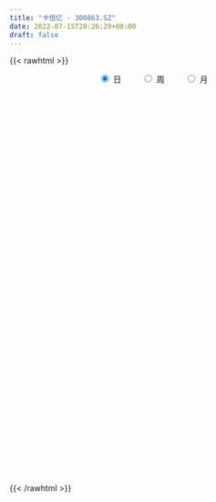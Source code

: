 ```yaml
---
title: "卡倍亿 - 300863.SZ"
date: 2022-07-15T20:26:29+08:00
draft: false
---
```

{{< rawhtml >}}
    <div style="text-align: center">
        <label style="padding: 1rem;"><input style="margin-right: .5rem" type="radio" name="period" value="D" checked onclick="period_change(this)">日</label>
        <label style="padding: 1rem;"><input style="margin-right: .5rem" type="radio" name="period" value="W" onclick="period_change(this)">周</label>
        <label style="padding: 1rem;"><input style="margin-right: .5rem" type="radio" name="period" value="M" onclick="period_change(this)">月</label>
    </div>
    <div id="chart" style="height: 700px;"></div> 
    <script type="text/javascript">
        const D_v = [101778.73,109438.07,69167.83,68357.36,63591.83,43270.62,42463.0,46045.58,45686.91,32364.09,30481.62,24825.67,30427.49,28360.6,38336.94,71417.33,88001.9,84897.68,99010.86,77544.4,91789.52,76906.75,60133.83,60596.16,45341.84,49498.45,44699.15,42766.28,60034.73,61262.8,76742.57,77886.88,71961.01,45978.32,38575.65,68605.45,74339.07,70486.79,55077.91,39503.21,41950.79,44294.73,36028.82,35200.41,54885.48,39533.45,43255.19,40415.69,39625.27,36173.58,23308.97,22719.07,27497.28,21650.72,21916.07,48955.58,28921.95,30529.77,26260.5,27238.93,49284.24,37594.83,29503.03,18331.61,18158.51,17305.67,19056.48,19789.42,17450.17,14154.18,14385.45,16938.87,17629.4,25881.17,17213.01,13416.78,16876.09,11641.77,23995.31,22083.13,18344.39,13007.52,20822.65,10718.23,13021.0,15005.93,16929.57,14459.1,47466.81,68128.47,39549.39,32438.72,25319.2,25623.21,15748.36,21621.37,19713.08,39145.32,26374.41,22894.55,29921.77,24884.53,17358.58,14374.56,13311.82,15453.05,10292.75,11772.05,12473.32,12649.48,15370.02,17944.87,19830.79,13723.0,10636.0,25698.63,19084.98,14522.8,13077.28,12689.34,13378.11,16965.55,12593.13,11358.65,16108.23,11154.16,12452.55,10040.69,14863.09,14122.72,25348.49,45801.56,25705.39,19587.62,14942.36,18174.88,16083.11,16381.35,24754.8,16807.46,12521.97,13305.19,13006.17,9141.99,15464.32,13799.11,22081.51,18943.03,14810.94,18156.2,25496.37,15557.87,11725.88,6801.57,27267.43,16172.7,10963.8,25578.18,17807.65,11868.2,9537.84,9372.23,9652.54,12060.98,7118.77,7471.71,6862.69,6231.21,8025.83,6503.32,8260.68,14825.33,10784.52,6560.0,11854.22,7277.0,10245.94,7678.0,4388.21,4621.0,14561.32,11023.94,7916.31,17731.33,12044.12,9330.02,9157.67,7608.63,7487.21,7299.94,6816.62,5336.41,7532.41,16898.01,23385.83,18480.82,8219.41,8622.95,6856.16,9593.88,8464.0,7844.26,12169.65,11331.61,7698.64,5388.57,5929.73,6354.86,4014.2,26307.98,14081.44,10973.52,8201.43,8719.12,7511.61,6567.0,7219.8,5677.05,4989.24,7212.36,5423.24,4781.21,6851.82,7308.21,6575.66,10797.0,7980.24,8837.69,12636.18,12960.69,27051.06,18377.42,11149.47,11090.05,8829.4,9943.65,9308.21,7748.0,7516.0,8758.31,7869.07,4940.74,5896.83,6013.0,13359.81,10086.75,22434.42,10976.31,8246.26,10239.48,10133.27,8166.75,10656.79,8438.36,22295.63,11346.51,9640.06,8083.17,6353.27,7118.98,4450.04,9803.15,8893.19,5366.52,6239.04,17064.97,10574.23,6811.73,12965.0,7092.0,14953.8,6644.08,13688.18,40088.39,23732.06,14882.21,13612.61,19037.76,15001.75,10446.92,12848.21,8957.75,23632.75,14574.23,31916.01,23800.73,30850.75,28054.01,15612.85,17634.02,23805.17,24873.88,22361.04,63621.49,94055.77,77159.17,63941.44,47521.9,35147.06,53366.17,32149.89,36986.12,34231.67,30165.91,27763.75,25521.72,28575.67,25907.91,18274.98,24630.83,30654.72,18160.96,21781.3,11688.45,13743.26,21864.27,17422.89,11836.36,13507.23,11676.0,10170.0,10800.44,9838.2,10817.13,66366.17,70260.25,37251.92,30200.87,22950.89,22840.5,17761.78,17697.88,17727.84,17105.56,27349.23,20708.23,14774.89,10438.39,8623.44,11165.44,13110.45,15462.3,8062.34,14072.62,6704.83,6339.09,7407.72,6126.14,9376.02,7950.24,4872.02,4714.68,4030.0,6592.0,7787.03,4653.0,5509.76,13825.69,10501.09,7984.02,6343.57,16190.02,12991.59,13309.62,27433.02,18086.44,28463.78,21325.9,14668.0,21238.84,16436.63,13017.78,10966.0,9477.2,11689.18,11030.53,11745.78,11728.9,11815.18,7697.12,8801.58,7854.68,6799.0,7085.78,6261.93,5563.01,7887.47,6958.69,18599.01,11561.08,8470.59,14785.49,12366.22,10775.19,5297.51,5264.0,9606.26,15071.21,36217.33,27814.98,17634.14,13370.39,15824.66,12596.59,12984.03,17270.19,11201.37,19005.64,14519.12,11442.7,8074.32,10669.13,29035.61,19784.86,28991.58,19679.15,22654.57,15551.2,15290.39,11108.21,16163.39,22373.41,13077.79,10416.37,13520.01,9430.2,9830.41,16053.31,23407.46,18462.91,15712.21,12085.1,10628.05,20116.67,16886.26,23614.0,32499.23,17360.96,11656.0,11327.88,12544.0,13695.0,31840.03,26594.47,21558.64,18602.96,17489.28,13160.0,8393.85,9463.42,10030.61,10411.58,13764.48,11355.01,12038.59,11066.73,5625.31,7121.5,19579.76]
const D_histogram = [0.0,-0.1818803419,-2.318522999,-3.9548769554,-6.1745917993,-7.4629247876,-7.9419025762,-8.1320346176,-8.228770301,-7.7530212221,-7.1299351585,-6.2024465275,-5.6081296022,-5.0687035687,-3.506355804,-1.2197782199,1.5919086386,4.8076167942,7.1340188581,8.1062090895,9.6905136495,8.8085433874,7.9423707243,6.2346343923,4.3625522878,3.2019009494,2.1124895894,1.1385311429,1.8004292532,3.7079489414,4.6667849424,5.7250670356,5.5958895738,4.7470854782,3.7215020878,4.6074688052,4.804960483,4.6957674771,4.5010528385,3.8385067124,2.342015048,1.5165712931,0.3512684159,-0.7268106683,-0.5771537464,-0.9140553517,-0.9930898405,-0.8141087395,-1.3718300187,-1.682471492,-2.3459011772,-2.645962143,-3.5229490069,-3.7962229935,-3.9961464025,-3.2019597405,-2.9588022841,-2.6624182767,-2.3868140126,-1.9124325713,-1.1616627922,-0.6170679402,-0.7049214497,-0.821123101,-0.899904759,-0.8577921012,-1.0024483601,-0.9256388863,-0.8995596745,-0.9148048714,-0.7501270324,-0.9110073207,-1.2647929789,-1.1794381554,-1.1652402328,-1.2077704237,-1.4665838427,-1.4904994732,-1.2348995462,-0.7936292386,-0.7806124538,-0.6845608938,-1.1047259989,-1.3427168806,-1.3361164948,-1.6093864084,-1.5735731035,-1.3384942665,0.3172790486,1.9629575859,2.4994175982,2.4236084543,2.1679838891,1.4098912676,0.9943343122,0.3062777188,-0.0162367128,0.4440138999,0.5567103454,0.5158657662,0.6056645552,0.4783371665,0.1681732967,-0.1041431351,-0.2999342872,-0.2613149943,-0.5105226105,-0.8442204883,-0.7806888508,-0.9132652981,-1.2848097218,-1.2597863099,-1.7447106981,-2.1746098406,-2.2164195638,-1.4276363902,-0.9381155071,-0.3999518769,-0.0902578904,0.0972210402,0.0697748953,0.1482138575,-0.0005241731,0.1654222998,0.3357358319,0.5016459321,0.431593589,0.4964926723,0.5450782986,0.1176097975,0.9506296853,1.350428422,1.3002177775,0.8463650754,0.6674540969,0.6272473291,0.6133907977,0.5585807038,0.8632459872,0.7658262135,0.6220507428,0.4157726359,0.4175866062,0.3388216895,0.3667088012,0.3966043355,0.5739827521,0.7017295022,0.7939010658,0.9554127472,0.978709844,0.7306826015,0.3788143349,0.2053571776,0.4491016441,0.3221457623,0.289127758,0.5260201871,0.5476894211,0.4320766938,0.3286679021,0.2146057008,0.1874247242,-0.0593572222,-0.1594837263,-0.3586355524,-0.5205288852,-0.5453734174,-0.6751405301,-0.6798111767,-0.5353564349,-0.3018706293,-0.3202475254,-0.2637738843,-0.1008414903,-0.0281893163,0.1149588778,0.1037117173,0.1115557261,0.0949623641,0.2455858864,0.3451432351,0.4149839797,0.5062642976,0.5814310453,0.5780530681,0.4936718795,0.4084045653,0.3318644513,0.1938509202,0.0974904275,0.0614225534,0.0731919641,0.2507308675,0.3053124713,-0.0028043789,-0.1634399367,-0.2872996239,-0.3350124467,-0.2711063631,-0.291219731,-0.3527040892,-0.5299039528,-0.4334542737,-0.468221151,-0.5083138258,-0.4891339058,-0.4818332807,-0.4557358173,-0.0518728275,0.1018443931,0.0764449711,0.1250071787,0.2311363611,0.2262200974,0.2688693182,0.1514973578,0.0857772105,-0.0489798947,-0.2166413192,-0.2367376924,-0.2195478128,-0.3325507535,-0.3322121721,-0.4381451729,-0.3316339135,-0.2403840866,-0.1310265809,0.1195398494,0.3028923459,0.7426919498,0.9917334266,0.9552861915,0.9508699637,0.8414263404,0.7363433856,0.6391003132,0.4234149797,0.3033780245,0.0261690486,-0.2099975758,-0.3437631139,-0.5433960726,-0.5345699693,-0.3439140958,-0.3816296964,-0.6776998652,-0.9316508147,-1.0339999227,-1.1159307154,-1.0257011078,-0.9129198644,-0.7075103563,-0.5157399036,-0.1722787859,0.018903371,0.1460563377,0.1858734597,0.1875845428,0.1770196141,0.1397653875,0.1671892803,0.1554759514,0.0894975392,0.1050806267,0.3104891747,0.3955720609,0.3386104218,0.360120037,0.4097202591,0.5646524276,0.6185662325,0.7395828666,1.1492611816,1.1771505505,1.1485827884,1.1983803019,1.0743355994,0.8153896618,0.5282785443,0.4549790567,0.3423612954,0.4048667751,0.4153070659,0.6181727456,0.7126233793,0.9948366895,0.8869166511,0.6485090306,0.5754593158,0.5875107023,0.6260421122,0.6253934468,1.552870149,2.4381124168,3.1881224245,3.1794606964,2.8550497527,2.4951182796,2.103130191,1.7553062657,1.6395730273,1.1470585476,0.5570989012,0.0129388038,-0.6105885427,-0.8483706494,-1.152255776,-1.2850109122,-1.28019539,-1.6983055215,-1.9938622997,-2.2570228605,-2.3099072378,-2.1916868893,-1.6936456442,-1.2618620774,-1.0547395284,-1.0230491365,-0.9315289398,-0.9966360689,-1.1708222057,-1.1775772854,-1.1586765594,0.0183764321,0.5028283473,0.5591765168,0.2957441406,-0.1320106279,-0.4071005247,-0.6190177539,-0.8254065557,-0.8171568011,-0.7629286638,-1.2744903003,-1.3189790703,-1.2702319223,-1.10909976,-1.0142720104,-0.8085849554,-0.503424187,-0.5751523129,-0.5946856734,-0.8733244164,-1.0520702014,-0.9968928258,-0.9954666016,-0.8430179344,-1.0072236937,-0.8969588231,-0.6388186476,-0.4672715126,-0.2838985058,-0.2718339113,-0.4245908898,-0.4872462869,-0.4009643501,-0.2472767228,-0.0301155317,0.1108533818,0.2710906378,0.468848684,0.6710305102,0.5792301758,0.9014402878,0.8917543312,1.148597386,1.2979521001,1.1636546109,1.1488803849,0.9065957867,0.3881188183,-0.0199901736,-0.1804918937,-0.17122944,-0.2834864377,-0.5330253765,-0.5862796722,-0.4377119616,-0.381311302,-0.2596840734,-0.1386960146,-0.122414055,-0.210624969,-0.2405249183,-0.3083422716,-0.3395081027,-0.2170203936,0.0641329034,0.2517987426,0.4247018151,0.5534311364,0.4026801451,0.0020545253,-0.1640484464,-0.3699961017,-0.3123095595,-0.0808454142,0.7874871323,1.0357391649,1.1097058934,0.9225229939,0.537246729,-0.0770245627,-0.4348590868,-0.5605222962,-0.8461447361,-0.5712049596,-0.244567862,-0.1605548603,-0.0616207658,0.0920356924,0.5212534401,0.7344622831,1.1012877311,1.0710449019,1.1554704806,1.0558198276,1.0331496452,0.9650273693,0.9789163966,0.7247136731,0.5234721291,0.2882007452,0.1626155951,0.113268752,0.003630725,0.047651885,0.2104562652,0.3838143287,0.3081267242,0.2423425486,-0.0300418859,0.0725476118,0.1519022953,0.3608828844,0.3502388298,0.2336068491,0.1684443819,0.1175141849,0.0160033718,-0.0812930233,0.1714004962,0.3898692295,0.5209386095,0.5138647268,0.2126357155,-0.0815209968,-0.3498953556,-0.5700129559,-0.7240716926,-0.7587147938,-0.6556147476,-0.6704778257,-0.5904065006,-0.8002138605,-0.8119376997,-0.7002323554,-0.435651718]
const D_fast = [0.0,-0.2273504274,-2.9436238342,-5.5686970295,-9.3320598232,-12.4861240084,-14.950577441,-17.1737181368,-19.3276463955,-20.7901526222,-21.9495503482,-22.572673349,-23.3803888242,-24.1081386829,-23.4223798693,-21.4407468401,-18.231082822,-13.8134704679,-9.7035636894,-6.7048211856,-2.6978882132,-1.3777226285,-0.2583026105,-0.4073803444,-1.188824377,-1.5490004781,-2.1102894407,-2.7996151015,-1.6876096779,1.1468972457,3.2724294822,5.7619783344,7.0317732661,7.36974054,7.2745326715,9.3123665902,10.7110983888,11.7758472522,12.7063958232,13.0034763751,12.0924884728,11.6461875411,10.5687017679,9.3089200167,9.314288502,8.7488730588,8.4215661098,8.3970200259,7.496341242,6.7650818957,5.5151769162,4.5536254147,2.7959012991,1.5735715641,0.3746115545,0.3683082813,-0.1282348333,-0.4974553951,-0.8185546342,-0.8222813356,-0.3619272546,0.0284006124,-0.2356832595,-0.5571656861,-0.8609235339,-1.0332589014,-1.4285272503,-1.583127498,-1.7819382049,-2.0258846197,-2.0487385387,-2.4373706572,-3.1073545602,-3.3168592755,-3.5939714112,-3.9384442079,-4.5639035876,-4.9604440864,-5.013569046,-4.770706048,-4.9528423766,-5.0279310401,-5.7242776449,-6.2979477467,-6.6253764847,-7.3009930003,-7.6585729713,-7.758117701,-6.0230246237,-3.8866066899,-2.7252922781,-2.1951993084,-1.9088279013,-2.314447706,-2.4814210833,-3.092908247,-3.4194818567,-2.8482277691,-2.5963537373,-2.5082318749,-2.2670169471,-2.2747600442,-2.5428805898,-2.8412328054,-3.1120075293,-3.138716985,-3.5155552539,-4.0603082537,-4.1919488289,-4.5528416007,-5.2455884549,-5.5355116204,-6.4566136832,-7.4301652858,-8.0260799,-7.594205824,-7.3392138177,-6.9010381567,-6.6139086428,-6.4021244521,-6.4121268731,-6.2966344466,-6.4455035204,-6.2382014726,-5.9839539825,-5.6926323993,-5.6547863452,-5.4657640937,-5.2809088928,-5.6789749446,-4.6082976354,-3.8708917933,-3.5960479934,-3.8383094266,-3.8503568809,-3.7337518164,-3.5942606484,-3.5094255663,-2.9889487862,-2.8949120065,-2.8831747915,-2.9855097394,-2.8792991175,-2.8733586119,-2.7537942999,-2.6247476817,-2.303873577,-2.0006944514,-1.7100476213,-1.3096827531,-1.0417081953,-1.1070647875,-1.3642294703,-1.4863473333,-1.1303274557,-1.1767468969,-1.1374829617,-0.7690854858,-0.6104938966,-0.6180874504,-0.6393292666,-0.6997400427,-0.6800648383,-0.9416860902,-1.0816835259,-1.3704942401,-1.6625197941,-1.8237076807,-2.1222599259,-2.2968833668,-2.2862677336,-2.1282495853,-2.2266883628,-2.2361581928,-2.0984361714,-2.0328313265,-1.8609434129,-1.846262644,-1.8105297038,-1.8033824748,-1.5913624808,-1.4055193234,-1.2319325838,-1.0140861915,-0.7935616825,-0.6524263927,-0.6133896114,-0.5965557842,-0.5901297854,-0.6796805865,-0.7516684724,-0.7723807081,-0.7423133063,-0.5020916861,-0.3711819644,-0.6799999093,-0.8814954513,-1.0771800445,-1.2086459789,-1.2125164861,-1.3054347868,-1.4550951673,-1.764771019,-1.7766849084,-1.9285070734,-2.0956782047,-2.1987817611,-2.3119394562,-2.3997759471,-2.0088811642,-1.8297028453,-1.8359910245,-1.7561770222,-1.5922637495,-1.5406249889,-1.4307584386,-1.5102560595,-1.5545319042,-1.7015339831,-1.9233557374,-2.0026365336,-2.0403336072,-2.2364742363,-2.319188698,-2.534657992,-2.511055211,-2.4799014058,-2.4033005452,-2.1228491526,-1.8637735697,-1.2383009783,-0.7413261448,-0.5389518321,-0.305650569,-0.2047376071,-0.1257347155,-0.0632027097,-0.1730342982,-0.2172267473,-0.487893461,-0.7765594793,-0.9962657959,-1.3317477728,-1.4565641618,-1.3518868123,-1.4850098369,-1.950504972,-2.4373686252,-2.7982177139,-3.1591311855,-3.3253268549,-3.4407755775,-3.4122436585,-3.3494081817,-3.0490167604,-2.8531087608,-2.6894417096,-2.6031562227,-2.554549004,-2.5208590291,-2.5231719089,-2.453950696,-2.426795037,-2.4703990645,-2.4285458202,-2.1455149785,-1.9615390772,-1.9338481108,-1.8223084864,-1.6702781995,-1.3741829241,-1.165627561,-0.8597152104,-0.1627215999,0.1594554066,0.4180333415,0.7674259306,0.9119651279,0.8568666058,0.7018251243,0.7422704009,0.7152429635,0.8789651369,0.9932321943,1.3506410604,1.6232475388,2.1541700215,2.2679791458,2.1916987829,2.262513897,2.4214429591,2.6164848972,2.7721845934,4.0878788329,5.5826492048,7.1296898187,7.9158932646,8.3052447592,8.5690928559,8.7028873151,8.7938899562,9.0880499747,8.8823001319,8.4316152108,7.8906898144,7.1145153321,6.664640563,6.0726914925,5.6186836282,5.3034503029,4.460763791,3.6667414379,2.839325162,2.2089639753,1.7792626014,1.8538924355,1.9702104829,1.9136481498,1.6895762576,1.5482142194,1.233948073,0.7670563848,0.4659069837,0.19513857,1.3767856695,1.9869446714,2.1830869702,1.9935906291,1.5328332036,1.1559681757,0.789296508,0.3765560673,0.1805166216,0.0440125929,-0.7861716186,-1.1604051562,-1.4292159887,-1.5453587665,-1.7040990195,-1.7005582033,-1.5212534817,-1.7367696858,-1.9049744647,-2.4019443118,-2.8437076471,-3.037753478,-3.2851939041,-3.3434997206,-3.7595114033,-3.8734862385,-3.7750507248,-3.720321468,-3.6079230876,-3.663816971,-3.9227216719,-4.1071886408,-4.1211477915,-4.0292793449,-3.8196470367,-3.6509647777,-3.4229548622,-3.1079846451,-2.7380451913,-2.6850379818,-2.1374677978,-1.9242151717,-1.3802227703,-0.9063800312,-0.7497638676,-0.4773179974,-0.492953649,-0.9144009128,-1.3275074481,-1.5331321416,-1.566677048,-1.749805655,-2.1326009379,-2.3324251518,-2.2932854315,-2.3322125974,-2.2755063872,-2.189192332,-2.2035138862,-2.3443810424,-2.4344122213,-2.5793151425,-2.6953579993,-2.6271253885,-2.3299388657,-2.0793233408,-1.8002448146,-1.5331577092,-1.5832386642,-1.9833506527,-2.190465736,-2.4889124167,-2.5093032645,-2.2980504726,-1.2328461431,-0.7256593193,-0.3742661174,-0.3308182685,-0.581782851,-1.2153102835,-1.6818595792,-1.9476533627,-2.4448119866,-2.31267345,-2.0471783179,-2.0033040313,-1.9197751283,-1.743109747,-1.1835786392,-0.7867542255,-0.1446068447,0.0929115516,0.4662047504,0.6305090543,0.8661262833,1.0392608497,1.2978789761,1.2248546709,1.1544811591,0.9912599615,0.9063287103,0.8852990552,0.7765687094,0.8325028406,1.0479212872,1.3172329329,1.3185770093,1.3133784709,1.033483565,1.1542099656,1.2715402229,1.5707415331,1.6476571859,1.5894269176,1.5663755458,1.5448238951,1.4473139249,1.3296942739,1.6252379175,1.9411739582,2.2024779906,2.3238702896,2.0758002072,1.7612632456,1.4054150479,1.0427942087,0.7077175488,0.4833957492,0.4225921085,0.2401095739,0.1725792739,-0.2372815512,-0.4519898152,-0.5153425598,-0.3596748519]
const D_slow = [0.0,-0.0454700855,-0.6251008352,-1.6138200741,-3.1574680239,-5.0231992208,-7.0086748649,-9.0416835192,-11.0988760945,-13.0371314,-14.8196151897,-16.3702268215,-17.7722592221,-19.0394351143,-19.9160240653,-20.2209686202,-19.8229914606,-18.621087262,-16.8375825475,-14.8110302751,-12.3884018627,-10.1862660159,-8.2006733348,-6.6420147367,-5.5513766648,-4.7509014274,-4.2227790301,-3.9381462444,-3.4880389311,-2.5610516957,-1.3943554601,0.0369112988,1.4358836922,2.6226550618,3.5530305837,4.704897785,5.9061379058,7.0800797751,8.2053429847,9.1649696628,9.7504734248,10.1296162481,10.217433352,10.035730685,9.8914422484,9.6629284104,9.4146559503,9.2111287654,8.8681712608,8.4475533878,7.8610780934,7.1995875577,6.318850306,5.3697945576,4.370757957,3.5702680218,2.8305674508,2.1649628816,1.5682593785,1.0901512357,0.7997355376,0.6454685526,0.4692381902,0.2639574149,0.0389812252,-0.1754668002,-0.4260788902,-0.6574886117,-0.8823785304,-1.1110797482,-1.2986115063,-1.5263633365,-1.8425615812,-2.1374211201,-2.4287311783,-2.7306737842,-3.0973197449,-3.4699446132,-3.7786694997,-3.9770768094,-4.1722299228,-4.3433701463,-4.619551646,-4.9552308662,-5.2892599899,-5.691606592,-6.0849998678,-6.4196234345,-6.3403036723,-5.8495642758,-5.2247098763,-4.6188077627,-4.0768117904,-3.7243389735,-3.4757553955,-3.3991859658,-3.403245144,-3.292241669,-3.1530640827,-3.0240976411,-2.8726815023,-2.7530972107,-2.7110538865,-2.7370896703,-2.8120732421,-2.8774019907,-3.0050326433,-3.2160877654,-3.4112599781,-3.6395763026,-3.9607787331,-4.2757253106,-4.7119029851,-5.2555554452,-5.8096603362,-6.1665694338,-6.4010983105,-6.5010862798,-6.5236507524,-6.4993454923,-6.4819017685,-6.4448483041,-6.4449793474,-6.4036237724,-6.3196898144,-6.1942783314,-6.0863799342,-5.9622567661,-5.8259871914,-5.7965847421,-5.5589273207,-5.2213202152,-4.8962657709,-4.684674502,-4.5178109778,-4.3609991455,-4.2076514461,-4.0680062701,-3.8521947733,-3.66073822,-3.5052255343,-3.4012823753,-3.2968857237,-3.2121803014,-3.1205031011,-3.0213520172,-2.8778563292,-2.7024239536,-2.5039486871,-2.2650955003,-2.0204180393,-1.837747389,-1.7430438052,-1.6917045108,-1.5794290998,-1.4988926592,-1.4266107197,-1.295105673,-1.1581833177,-1.0501641442,-0.9679971687,-0.9143457435,-0.8674895625,-0.882328868,-0.9221997996,-1.0118586877,-1.141990909,-1.2783342633,-1.4471193958,-1.61707219,-1.7509112987,-1.8263789561,-1.9064408374,-1.9723843085,-1.9975946811,-2.0046420101,-1.9759022907,-1.9499743614,-1.9220854298,-1.8983448388,-1.8369483672,-1.7506625585,-1.6469165635,-1.5203504891,-1.3749927278,-1.2304794608,-1.1070614909,-1.0049603496,-0.9219942367,-0.8735315067,-0.8491588998,-0.8338032615,-0.8155052704,-0.7528225536,-0.6764944357,-0.6771955304,-0.7180555146,-0.7898804206,-0.8736335323,-0.941410123,-1.0142150558,-1.1023910781,-1.2348670663,-1.3432306347,-1.4602859224,-1.5873643789,-1.7096478553,-1.8301061755,-1.9440401298,-1.9570083367,-1.9315472384,-1.9124359956,-1.881184201,-1.8234001107,-1.7668450863,-1.6996277568,-1.6617534173,-1.6403091147,-1.6525540884,-1.7067144182,-1.7658988413,-1.8207857945,-1.9039234828,-1.9869765259,-2.0965128191,-2.1794212975,-2.2395173191,-2.2722739643,-2.242389002,-2.1666659155,-1.9809929281,-1.7330595714,-1.4942380235,-1.2565205326,-1.0461639475,-0.8620781011,-0.7023030228,-0.5964492779,-0.5206047718,-0.5140625096,-0.5665619036,-0.652502682,-0.7883517002,-0.9219941925,-1.0079727165,-1.1033801406,-1.2728051069,-1.5057178105,-1.7642177912,-2.0432004701,-2.299625747,-2.5278557131,-2.7047333022,-2.8336682781,-2.8767379746,-2.8720121318,-2.8354980474,-2.7890296824,-2.7421335468,-2.6978786432,-2.6629372964,-2.6211399763,-2.5822709884,-2.5598966036,-2.533626447,-2.4560041533,-2.3571111381,-2.2724585326,-2.1824285234,-2.0799984586,-1.9388353517,-1.7841937936,-1.5992980769,-1.3119827815,-1.0176951439,-0.7305494468,-0.4309543713,-0.1623704715,0.041476944,0.17354658,0.2872913442,0.3728816681,0.4740983618,0.5779251283,0.7324683147,0.9106241595,1.1593333319,1.3810624947,1.5431897523,1.6870545813,1.8339322569,1.9904427849,2.1467911466,2.5350086839,3.1445367881,3.9415673942,4.7364325683,5.4501950065,6.0739745763,6.5997571241,7.0385836905,7.4484769474,7.7352415843,7.8745163096,7.8777510105,7.7251038748,7.5130112125,7.2249472685,6.9036945404,6.5836456929,6.1590693125,5.6606037376,5.0963480225,4.5188712131,3.9709494907,3.5475380797,3.2320725603,2.9683876782,2.7126253941,2.4797431592,2.2305841419,1.9378785905,1.6434842692,1.3538151293,1.3584092373,1.4841163242,1.6239104534,1.6978464885,1.6648438315,1.5630687004,1.4083142619,1.201962623,0.9976734227,0.8069412567,0.4883186817,0.1585739141,-0.1589840665,-0.4362590065,-0.6898270091,-0.8919732479,-1.0178292947,-1.1616173729,-1.3102887913,-1.5286198954,-1.7916374457,-2.0408606522,-2.2897273026,-2.5004817862,-2.7522877096,-2.9765274154,-3.1362320773,-3.2530499554,-3.3240245818,-3.3919830597,-3.4981307821,-3.6199423539,-3.7201834414,-3.7820026221,-3.789531505,-3.7618181595,-3.6940455001,-3.5768333291,-3.4090757015,-3.2642681576,-3.0389080856,-2.8159695028,-2.5288201563,-2.2043321313,-1.9134184786,-1.6261983823,-1.3995494357,-1.3025197311,-1.3075172745,-1.3526402479,-1.3954476079,-1.4663192173,-1.5995755615,-1.7461454795,-1.8555734699,-1.9509012954,-2.0158223138,-2.0504963174,-2.0810998312,-2.1337560734,-2.193887303,-2.2709728709,-2.3558498966,-2.410104995,-2.3940717691,-2.3311220835,-2.2249466297,-2.0865888456,-1.9859188093,-1.985405178,-2.0264172896,-2.118916315,-2.1969937049,-2.2172050584,-2.0203332754,-1.7613984842,-1.4839720108,-1.2533412624,-1.1190295801,-1.1382857208,-1.2470004925,-1.3871310665,-1.5986672505,-1.7414684904,-1.8026104559,-1.842749171,-1.8581543624,-1.8351454394,-1.7048320793,-1.5212165085,-1.2458945758,-0.9781333503,-0.6892657301,-0.4253107732,-0.1670233619,0.0742334804,0.3189625795,0.5001409978,0.6310090301,0.7030592164,0.7437131151,0.7720303031,0.7729379844,0.7848509556,0.8374650219,0.9334186041,1.0104502852,1.0710359223,1.0635254508,1.0816623538,1.1196379276,1.2098586487,1.2974183561,1.3558200684,1.3979311639,1.4273097101,1.4313105531,1.4109872973,1.4538374213,1.5513047287,1.6815393811,1.8100055628,1.8631644917,1.8427842425,1.7553104035,1.6128071646,1.4317892414,1.242110543,1.0782068561,0.9105873996,0.7629857745,0.5629323094,0.3599478844,0.1848897956,0.0759768661]
const D_data = [['2020-08-24', 99.0, 158.45, 95.06, 159.18],['2020-08-25', 118.0, 155.6, 116.0, 179.5],['2020-08-26', 142.0, 123.75, 123.0, 149.6],['2020-08-27', 135.0, 117.1, 112.21, 141.5],['2020-08-28', 107.08, 94.91, 94.89, 112.23],['2020-08-31', 91.6, 91.0, 88.2, 94.57],['2020-09-01', 91.0, 89.3, 88.3, 94.95],['2020-09-02', 86.15, 83.5, 81.66, 87.85],['2020-09-03', 83.0, 75.88, 75.73, 83.0],['2020-09-04', 73.0, 75.94, 72.1, 78.49],['2020-09-07', 74.33, 72.8, 72.4, 76.99],['2020-09-08', 73.72, 73.24, 72.74, 75.55],['2020-09-09', 70.35, 66.01, 66.0, 71.99],['2020-09-10', 67.67, 61.48, 60.0, 68.3],['2020-09-11', 60.0, 73.78, 60.0, 73.78],['2020-09-14', 79.0, 88.54, 78.0, 88.54],['2020-09-15', 94.0, 106.25, 89.6, 106.25],['2020-09-16', 106.25, 127.5, 100.01, 127.5],['2020-09-17', 132.0, 133.66, 123.5, 149.99],['2020-09-18', 136.3, 129.5, 123.77, 139.84],['2020-09-21', 121.96, 149.32, 121.0, 155.4],['2020-09-22', 130.0, 126.13, 123.78, 148.88],['2020-09-23', 123.13, 127.0, 123.13, 136.0],['2020-09-24', 119.15, 114.1, 110.0, 128.0],['2020-09-25', 112.1, 105.71, 105.03, 116.6],['2020-09-28', 106.01, 108.7, 102.51, 115.0],['2020-09-29', 109.56, 104.98, 104.01, 115.15],['2020-09-30', 102.22, 101.55, 98.76, 104.39],['2020-10-09', 103.6, 121.86, 102.0, 121.86],['2020-10-12', 130.0, 146.23, 125.38, 146.23],['2020-10-13', 153.0, 145.2, 140.0, 161.2],['2020-10-14', 142.02, 156.0, 139.2, 166.02],['2020-10-15', 152.0, 148.29, 146.0, 174.78],['2020-10-16', 141.1, 141.06, 139.01, 147.69],['2020-10-19', 140.01, 137.6, 135.6, 146.46],['2020-10-20', 136.11, 165.12, 136.1, 165.12],['2020-10-21', 174.98, 163.97, 153.0, 174.98],['2020-10-22', 158.01, 165.11, 158.01, 180.5],['2020-10-23', 161.61, 168.0, 156.86, 176.09],['2020-10-26', 169.0, 164.4, 157.6, 169.55],['2020-10-27', 160.0, 151.92, 148.6, 162.1],['2020-10-28', 149.08, 157.0, 148.5, 161.17],['2020-10-29', 148.0, 149.54, 146.0, 154.98],['2020-10-30', 151.0, 145.84, 143.0, 154.6],['2020-11-02', 146.28, 159.61, 146.28, 168.1],['2020-11-03', 160.35, 153.8, 150.0, 160.35],['2020-11-04', 154.98, 156.5, 150.15, 164.5],['2020-11-05', 156.51, 160.61, 155.0, 166.48],['2020-11-06', 158.16, 150.76, 150.0, 165.0],['2020-11-09', 150.69, 151.51, 143.0, 152.2],['2020-11-10', 148.08, 143.99, 143.22, 149.86],['2020-11-11', 144.5, 145.0, 143.5, 149.5],['2020-11-12', 143.63, 133.06, 131.0, 146.4],['2020-11-13', 135.5, 135.4, 133.32, 139.65],['2020-11-16', 132.98, 132.6, 127.21, 134.59],['2020-11-17', 132.61, 144.35, 131.08, 152.5],['2020-11-18', 140.38, 138.24, 136.81, 142.88],['2020-11-19', 139.0, 138.47, 136.68, 146.88],['2020-11-20', 137.0, 138.0, 131.12, 142.56],['2020-11-23', 136.5, 140.99, 132.52, 142.0],['2020-11-24', 144.5, 146.68, 144.0, 159.8],['2020-11-25', 140.3, 147.0, 140.18, 153.0],['2020-11-26', 145.0, 139.86, 137.77, 145.0],['2020-11-27', 138.0, 138.39, 136.1, 142.53],['2020-11-30', 139.77, 137.66, 134.64, 140.68],['2020-12-01', 134.9, 138.36, 134.76, 139.11],['2020-12-02', 138.9, 134.95, 133.9, 138.9],['2020-12-03', 135.11, 136.69, 131.53, 136.69],['2020-12-04', 135.15, 135.49, 135.15, 139.56],['2020-12-07', 134.77, 134.13, 131.97, 136.66],['2020-12-08', 135.13, 135.95, 134.11, 137.49],['2020-12-09', 135.0, 131.01, 131.0, 136.7],['2020-12-10', 129.0, 126.08, 123.0, 129.5],['2020-12-11', 126.0, 129.59, 125.5, 135.5],['2020-12-14', 129.61, 127.7, 123.68, 131.98],['2020-12-15', 126.21, 125.59, 124.18, 129.33],['2020-12-16', 125.49, 120.57, 120.0, 125.49],['2020-12-17', 119.43, 121.09, 118.62, 123.68],['2020-12-18', 120.2, 123.61, 120.17, 132.23],['2020-12-21', 121.9, 126.46, 121.0, 129.0],['2020-12-22', 124.18, 121.11, 121.02, 126.6],['2020-12-23', 122.3, 121.25, 120.36, 125.0],['2020-12-24', 121.21, 112.54, 111.8, 121.21],['2020-12-25', 112.56, 111.37, 111.0, 115.0],['2020-12-28', 111.39, 112.0, 107.5, 113.18],['2020-12-29', 111.49, 105.8, 105.5, 113.31],['2020-12-30', 105.8, 106.91, 103.67, 110.99],['2020-12-31', 106.35, 108.08, 106.22, 110.6],['2021-01-04', 111.01, 129.7, 111.0, 129.7],['2021-01-05', 134.24, 138.58, 130.0, 148.93],['2021-01-06', 138.0, 131.6, 129.88, 141.0],['2021-01-07', 131.6, 126.45, 125.6, 136.88],['2021-01-08', 129.0, 124.52, 121.86, 132.45],['2021-01-11', 126.0, 116.35, 114.87, 127.0],['2021-01-12', 116.02, 117.91, 115.51, 119.84],['2021-01-13', 119.0, 111.53, 109.08, 119.95],['2021-01-14', 108.69, 113.0, 106.81, 116.3],['2021-01-15', 113.0, 122.88, 110.01, 128.98],['2021-01-18', 119.04, 120.02, 117.5, 122.5],['2021-01-19', 119.32, 118.28, 116.08, 123.61],['2021-01-20', 117.0, 120.08, 116.0, 128.7],['2021-01-21', 116.8, 117.29, 114.35, 121.5],['2021-01-22', 116.01, 113.68, 112.01, 117.1],['2021-01-25', 113.0, 112.21, 110.64, 115.47],['2021-01-26', 111.5, 111.34, 110.05, 115.0],['2021-01-27', 110.09, 113.22, 107.0, 115.0],['2021-01-28', 112.92, 108.31, 108.01, 113.96],['2021-01-29', 110.0, 104.68, 101.68, 110.4],['2021-02-01', 104.19, 107.8, 102.63, 108.4],['2021-02-02', 107.01, 103.97, 103.71, 108.01],['2021-02-03', 104.0, 98.18, 98.09, 104.5],['2021-02-04', 96.8, 100.6, 96.8, 103.28],['2021-02-05', 98.8, 91.11, 90.0, 100.42],['2021-02-08', 91.0, 87.03, 86.03, 92.0],['2021-02-09', 87.99, 88.06, 86.56, 89.39],['2021-02-10', 88.21, 98.18, 88.21, 103.99],['2021-02-18', 96.43, 96.05, 95.3, 101.24],['2021-02-19', 97.0, 97.99, 94.0, 98.0],['2021-02-22', 96.51, 96.3, 95.61, 99.38],['2021-02-23', 95.0, 95.19, 90.3, 95.6],['2021-02-24', 92.72, 92.07, 90.5, 93.55],['2021-02-25', 91.83, 92.7, 91.83, 97.68],['2021-02-26', 88.16, 88.8, 87.28, 91.0],['2021-03-01', 88.94, 91.94, 88.94, 93.49],['2021-03-02', 94.8, 92.2, 91.5, 96.92],['2021-03-03', 91.12, 92.5, 89.45, 94.0],['2021-03-04', 92.51, 89.3, 87.91, 93.87],['2021-03-05', 86.59, 90.49, 86.59, 91.52],['2021-03-08', 92.58, 90.17, 89.81, 94.04],['2021-03-09', 89.95, 82.61, 80.0, 89.95],['2021-03-10', 89.17, 99.13, 89.17, 99.13],['2021-03-11', 100.0, 97.2, 94.4, 106.66],['2021-03-12', 96.43, 92.85, 92.8, 98.4],['2021-03-15', 90.8, 86.6, 85.62, 90.8],['2021-03-16', 87.58, 88.28, 85.02, 88.7],['2021-03-17', 87.18, 89.31, 85.5, 91.98],['2021-03-18', 90.68, 89.38, 87.28, 90.74],['2021-03-19', 88.0, 88.56, 87.08, 91.91],['2021-03-22', 89.6, 93.75, 88.44, 95.78],['2021-03-23', 93.22, 89.39, 89.1, 94.0],['2021-03-24', 88.68, 88.2, 88.2, 92.0],['2021-03-25', 87.72, 86.39, 85.07, 88.66],['2021-03-26', 86.54, 88.3, 86.18, 89.48],['2021-03-29', 88.99, 86.92, 86.59, 89.0],['2021-03-30', 85.81, 87.95, 84.02, 90.0],['2021-03-31', 87.02, 88.0, 87.02, 91.87],['2021-04-01', 89.49, 90.38, 89.01, 93.98],['2021-04-02', 90.1, 90.7, 87.1, 91.99],['2021-04-06', 91.0, 91.08, 90.0, 93.2],['2021-04-07', 91.11, 93.0, 89.13, 93.0],['2021-04-08', 92.25, 92.24, 92.0, 98.7],['2021-04-09', 90.5, 88.64, 88.31, 92.96],['2021-04-12', 88.0, 85.9, 85.08, 88.4],['2021-04-13', 85.65, 86.7, 85.6, 86.99],['2021-04-14', 90.0, 92.15, 89.01, 96.8],['2021-04-15', 89.01, 87.91, 87.5, 90.0],['2021-04-16', 87.01, 88.69, 87.01, 89.9],['2021-04-19', 89.8, 92.76, 89.6, 94.0],['2021-04-20', 92.01, 91.02, 90.84, 93.59],['2021-04-21', 91.05, 89.28, 88.73, 91.5],['2021-04-22', 90.0, 89.0, 88.6, 90.83],['2021-04-23', 89.01, 88.36, 87.56, 90.17],['2021-04-26', 88.38, 89.1, 87.67, 89.38],['2021-04-27', 88.5, 85.53, 84.8, 88.86],['2021-04-28', 85.5, 86.21, 83.46, 86.5],['2021-04-29', 85.54, 83.81, 83.55, 86.3],['2021-04-30', 84.26, 82.79, 82.0, 84.8],['2021-05-06', 82.89, 83.4, 81.82, 83.78],['2021-05-07', 83.2, 80.98, 80.5, 83.2],['2021-05-10', 80.99, 81.42, 80.08, 82.5],['2021-05-11', 81.24, 82.94, 80.07, 82.94],['2021-05-12', 82.94, 84.49, 82.66, 86.88],['2021-05-13', 82.83, 81.4, 81.01, 83.33],['2021-05-14', 81.41, 81.93, 81.11, 82.42],['2021-05-17', 81.8, 83.43, 80.72, 84.86],['2021-05-18', 82.44, 82.6, 81.81, 83.78],['2021-05-19', 82.59, 83.82, 82.0, 84.5],['2021-05-20', 83.0, 82.05, 81.81, 84.0],['2021-05-21', 83.01, 82.09, 81.91, 83.04],['2021-05-24', 80.95, 81.57, 80.16, 82.34],['2021-05-25', 82.2, 83.9, 81.63, 86.5],['2021-05-26', 82.91, 83.92, 82.76, 85.0],['2021-05-27', 85.0, 84.07, 83.5, 85.04],['2021-05-28', 83.6, 84.92, 83.52, 87.71],['2021-05-31', 84.24, 85.4, 82.5, 85.47],['2021-06-01', 85.37, 84.89, 84.51, 86.5],['2021-06-02', 85.35, 83.9, 83.81, 86.49],['2021-06-03', 83.12, 83.64, 82.89, 85.06],['2021-06-04', 83.64, 83.47, 82.66, 85.35],['2021-06-07', 82.5, 82.2, 82.0, 83.88],['2021-06-08', 82.24, 82.08, 81.75, 83.77],['2021-06-09', 82.12, 82.42, 81.7, 82.85],['2021-06-10', 82.13, 82.89, 81.98, 83.59],['2021-06-11', 83.11, 85.5, 82.8, 85.55],['2021-06-15', 86.05, 84.71, 84.66, 92.0],['2021-06-16', 81.87, 79.5, 78.39, 82.42],['2021-06-17', 78.0, 79.91, 78.0, 80.8],['2021-06-18', 80.0, 79.31, 78.44, 80.6],['2021-06-21', 79.0, 79.43, 78.52, 79.98],['2021-06-22', 79.9, 80.5, 79.67, 80.87],['2021-06-23', 81.86, 79.2, 79.09, 81.86],['2021-06-24', 79.2, 78.05, 78.02, 79.79],['2021-06-25', 76.31, 75.43, 74.75, 77.6],['2021-06-28', 75.42, 78.07, 75.0, 79.33],['2021-06-29', 78.07, 76.03, 76.0, 78.48],['2021-06-30', 76.5, 75.15, 75.06, 76.55],['2021-07-01', 75.58, 75.2, 74.7, 76.46],['2021-07-02', 75.01, 74.48, 73.44, 75.88],['2021-07-05', 74.33, 74.16, 73.58, 74.98],['2021-07-06', 75.03, 79.58, 75.03, 81.9],['2021-07-07', 77.74, 77.7, 76.4, 78.23],['2021-07-08', 77.99, 75.6, 75.4, 78.49],['2021-07-09', 76.01, 76.4, 74.69, 77.65],['2021-07-12', 76.54, 77.42, 75.66, 78.89],['2021-07-13', 76.51, 76.23, 75.88, 78.01],['2021-07-14', 77.0, 76.88, 76.2, 78.0],['2021-07-15', 76.88, 74.6, 74.3, 77.68],['2021-07-16', 74.57, 74.61, 73.7, 76.0],['2021-07-19', 75.17, 72.98, 72.98, 75.17],['2021-07-20', 72.97, 71.4, 70.54, 72.97],['2021-07-21', 71.46, 72.31, 71.07, 72.96],['2021-07-22', 72.36, 72.33, 71.72, 73.25],['2021-07-23', 72.8, 69.95, 69.9, 72.92],['2021-07-26', 69.88, 70.52, 68.19, 72.3],['2021-07-27', 70.8, 68.3, 68.2, 71.0],['2021-07-28', 69.21, 70.35, 65.2, 71.9],['2021-07-29', 70.85, 70.15, 69.16, 71.15],['2021-07-30', 69.53, 70.45, 68.92, 71.99],['2021-08-02', 70.9, 72.87, 70.1, 73.95],['2021-08-03', 72.9, 73.06, 72.49, 77.18],['2021-08-04', 72.34, 78.09, 71.32, 79.99],['2021-08-05', 76.0, 78.0, 74.34, 78.15],['2021-08-06', 77.46, 75.55, 75.0, 79.9],['2021-08-09', 75.57, 76.41, 73.0, 77.76],['2021-08-10', 75.68, 75.34, 75.03, 77.7],['2021-08-11', 75.34, 75.31, 73.68, 76.56],['2021-08-12', 74.87, 75.3, 74.25, 76.97],['2021-08-13', 75.44, 73.3, 73.11, 75.49],['2021-08-16', 73.37, 73.8, 71.81, 74.5],['2021-08-17', 73.63, 70.81, 70.7, 75.65],['2021-08-18', 70.2, 69.78, 69.02, 71.2],['2021-08-19', 69.3, 69.75, 69.12, 71.45],['2021-08-20', 69.06, 67.56, 67.23, 70.55],['2021-08-23', 68.0, 69.1, 68.0, 69.69],['2021-08-24', 69.0, 71.43, 68.48, 74.17],['2021-08-25', 70.0, 68.54, 68.5, 70.8],['2021-08-26', 64.9, 63.8, 60.38, 64.9],['2021-08-27', 63.01, 61.99, 61.85, 63.76],['2021-08-30', 61.48, 61.9, 61.22, 62.98],['2021-08-31', 61.71, 60.52, 59.76, 61.88],['2021-09-01', 60.07, 61.53, 59.77, 61.58],['2021-09-02', 61.53, 61.24, 60.66, 61.94],['2021-09-03', 61.37, 62.24, 60.6, 62.6],['2021-09-06', 62.24, 62.26, 61.32, 62.95],['2021-09-07', 62.25, 64.93, 62.01, 67.45],['2021-09-08', 63.41, 64.0, 63.4, 64.79],['2021-09-09', 63.7, 63.72, 63.52, 65.88],['2021-09-10', 63.01, 62.81, 62.61, 64.44],['2021-09-13', 62.8, 62.2, 61.6, 62.8],['2021-09-14', 62.24, 61.78, 61.52, 63.5],['2021-09-15', 61.9, 61.06, 60.49, 61.9],['2021-09-16', 61.25, 61.59, 60.99, 63.96],['2021-09-17', 59.29, 60.9, 59.29, 61.05],['2021-09-22', 60.49, 59.74, 59.66, 60.66],['2021-09-23', 60.01, 60.34, 60.01, 61.52],['2021-09-24', 61.61, 63.13, 59.83, 64.78],['2021-09-27', 62.9, 62.35, 61.6, 64.5],['2021-09-28', 62.0, 60.61, 60.49, 62.1],['2021-09-29', 60.0, 61.46, 59.8, 63.5],['2021-09-30', 61.06, 62.01, 61.06, 62.97],['2021-10-08', 62.68, 63.99, 62.68, 66.11],['2021-10-11', 63.99, 63.5, 63.01, 64.92],['2021-10-12', 63.04, 65.12, 63.04, 66.37],['2021-10-13', 64.81, 70.73, 64.08, 78.13],['2021-10-14', 70.5, 67.9, 67.8, 71.44],['2021-10-15', 67.56, 68.0, 67.1, 69.5],['2021-10-18', 68.8, 69.9, 68.0, 70.57],['2021-10-19', 71.71, 68.39, 68.19, 74.49],['2021-10-20', 67.31, 66.41, 65.69, 68.5],['2021-10-21', 66.26, 65.13, 64.62, 67.0],['2021-10-22', 65.21, 67.26, 65.01, 67.87],['2021-10-25', 67.96, 66.63, 66.0, 68.07],['2021-10-26', 69.99, 69.05, 68.44, 73.0],['2021-10-27', 66.77, 69.0, 65.55, 69.01],['2021-10-28', 70.18, 72.5, 69.23, 76.23],['2021-10-29', 72.51, 72.6, 71.8, 75.94],['2021-11-01', 72.1, 76.81, 71.0, 77.87],['2021-11-02', 78.5, 73.33, 72.51, 78.5],['2021-11-03', 72.49, 71.58, 70.4, 72.49],['2021-11-04', 71.88, 73.53, 71.6, 74.59],['2021-11-05', 72.59, 75.15, 71.36, 75.81],['2021-11-08', 75.15, 76.38, 73.6, 77.5],['2021-11-09', 75.5, 76.79, 75.2, 78.4],['2021-11-10', 77.0, 92.15, 77.0, 92.15],['2021-11-11', 99.47, 98.55, 96.61, 110.58],['2021-11-12', 94.86, 104.06, 93.62, 109.5],['2021-11-15', 102.23, 99.74, 98.75, 111.0],['2021-11-16', 97.39, 98.03, 95.0, 101.93],['2021-11-17', 96.0, 98.7, 94.71, 99.86],['2021-11-18', 97.5, 99.01, 97.5, 108.0],['2021-11-19', 99.01, 100.08, 96.0, 102.0],['2021-11-22', 99.56, 104.13, 97.1, 105.0],['2021-11-23', 100.92, 99.96, 99.2, 103.56],['2021-11-24', 99.0, 97.6, 95.8, 100.72],['2021-11-25', 95.74, 96.45, 93.88, 97.62],['2021-11-26', 94.9, 93.16, 92.3, 96.45],['2021-11-29', 91.8, 96.16, 91.0, 97.62],['2021-11-30', 99.0, 94.11, 93.63, 99.0],['2021-12-01', 94.12, 95.1, 94.11, 98.34],['2021-12-02', 95.01, 96.41, 93.36, 98.4],['2021-12-03', 93.94, 89.7, 88.36, 94.0],['2021-12-06', 87.5, 88.66, 87.5, 91.66],['2021-12-07', 90.64, 86.61, 84.99, 90.64],['2021-12-08', 86.2, 87.24, 86.2, 88.65],['2021-12-09', 87.96, 88.36, 87.01, 89.4],['2021-12-10', 88.78, 93.77, 88.31, 94.24],['2021-12-13', 93.0, 94.76, 91.06, 94.99],['2021-12-14', 94.0, 93.19, 92.11, 94.0],['2021-12-15', 92.9, 91.21, 90.91, 93.91],['2021-12-16', 91.24, 91.88, 90.8, 93.44],['2021-12-17', 91.66, 89.55, 89.27, 92.3],['2021-12-20', 89.5, 86.96, 86.79, 90.69],['2021-12-21', 87.28, 87.88, 87.0, 89.29],['2021-12-22', 88.34, 87.51, 85.9, 88.34],['2021-12-23', 91.5, 105.01, 91.3, 105.01],['2021-12-24', 100.0, 101.25, 98.02, 109.98],['2021-12-27', 102.01, 98.0, 96.37, 103.3],['2021-12-28', 98.0, 94.01, 92.5, 98.27],['2021-12-29', 93.0, 90.38, 89.17, 93.45],['2021-12-30', 90.37, 90.4, 88.9, 92.5],['2021-12-31', 91.0, 89.67, 88.3, 91.57],['2022-01-04', 92.58, 88.21, 87.0, 93.0],['2022-01-05', 87.35, 89.86, 86.5, 89.9],['2022-01-06', 89.03, 90.1, 88.03, 91.45],['2022-01-07', 89.99, 81.04, 80.26, 90.1],['2022-01-10', 80.66, 84.39, 80.66, 86.39],['2022-01-11', 84.88, 84.53, 84.2, 87.69],['2022-01-12', 84.7, 85.51, 84.7, 87.22],['2022-01-13', 86.59, 84.44, 82.86, 86.59],['2022-01-14', 83.87, 85.8, 82.63, 87.5],['2022-01-17', 85.01, 87.77, 85.01, 89.5],['2022-01-18', 87.74, 83.09, 82.63, 87.74],['2022-01-19', 83.69, 82.85, 81.87, 84.8],['2022-01-20', 82.84, 78.0, 77.77, 82.85],['2022-01-21', 78.08, 77.0, 76.85, 79.6],['2022-01-24', 76.84, 78.5, 76.06, 78.96],['2022-01-25', 78.03, 76.87, 76.5, 79.67],['2022-01-26', 77.99, 78.1, 76.2, 78.19],['2022-01-27', 78.08, 72.98, 72.98, 78.11],['2022-01-28', 74.0, 75.1, 73.3, 75.88],['2022-02-07', 76.5, 76.9, 76.2, 78.1],['2022-02-08', 76.28, 76.08, 75.66, 78.0],['2022-02-09', 76.08, 76.42, 75.32, 76.79],['2022-02-10', 76.42, 74.1, 73.22, 76.56],['2022-02-11', 73.92, 70.88, 70.51, 73.92],['2022-02-14', 71.42, 70.55, 69.07, 71.42],['2022-02-15', 70.77, 71.6, 69.74, 71.89],['2022-02-16', 72.98, 72.3, 71.63, 76.7],['2022-02-17', 72.27, 73.45, 70.71, 73.68],['2022-02-18', 72.13, 72.96, 70.11, 73.41],['2022-02-21', 73.14, 73.64, 72.25, 73.86],['2022-02-22', 74.18, 74.86, 73.45, 76.99],['2022-02-23', 74.56, 75.96, 73.51, 76.0],['2022-02-24', 74.89, 72.6, 71.42, 76.59],['2022-02-25', 72.9, 78.56, 72.9, 84.0],['2022-02-28', 77.02, 75.55, 75.02, 77.02],['2022-03-01', 75.66, 80.0, 74.86, 82.99],['2022-03-02', 79.55, 80.4, 77.88, 82.3],['2022-03-03', 80.82, 77.58, 77.32, 81.0],['2022-03-04', 77.46, 79.35, 77.02, 81.9],['2022-03-07', 77.07, 76.41, 75.75, 78.51],['2022-03-08', 77.0, 71.21, 70.54, 77.0],['2022-03-09', 71.21, 70.04, 66.0, 72.72],['2022-03-10', 72.0, 71.33, 70.88, 72.9],['2022-03-11', 70.03, 72.71, 69.12, 72.99],['2022-03-14', 73.0, 70.52, 69.88, 73.0],['2022-03-15', 71.85, 67.27, 66.68, 72.71],['2022-03-16', 67.82, 68.22, 64.01, 69.33],['2022-03-17', 68.33, 70.34, 68.33, 71.51],['2022-03-18', 69.79, 69.14, 68.51, 70.21],['2022-03-21', 69.09, 69.9, 68.75, 71.0],['2022-03-22', 70.01, 70.1, 67.77, 70.7],['2022-03-23', 70.6, 68.76, 68.5, 70.67],['2022-03-24', 68.29, 66.82, 66.5, 68.41],['2022-03-25', 67.26, 66.74, 66.51, 68.49],['2022-03-28', 66.74, 65.46, 65.19, 66.74],['2022-03-29', 66.0, 65.06, 64.64, 68.31],['2022-03-30', 65.83, 66.67, 64.73, 66.68],['2022-03-31', 66.5, 69.35, 65.4, 72.0],['2022-04-01', 69.0, 69.24, 67.76, 70.74],['2022-04-06', 68.96, 69.98, 68.12, 70.99],['2022-04-07', 69.67, 70.33, 68.4, 71.97],['2022-04-08', 70.9, 66.86, 66.11, 70.9],['2022-04-11', 65.3, 62.11, 61.71, 65.88],['2022-04-12', 62.99, 63.16, 62.0, 63.8],['2022-04-13', 63.15, 61.14, 60.89, 63.15],['2022-04-14', 61.75, 63.46, 61.75, 65.48],['2022-04-15', 63.0, 65.95, 62.21, 68.68],['2022-04-18', 67.7, 76.9, 67.7, 78.95],['2022-04-19', 75.11, 72.62, 72.55, 76.3],['2022-04-20', 73.21, 71.94, 71.27, 74.62],['2022-04-21', 69.0, 68.98, 68.52, 71.65],['2022-04-22', 70.5, 65.36, 65.0, 70.6],['2022-04-25', 64.5, 59.8, 59.6, 64.5],['2022-04-26', 60.23, 60.0, 59.0, 62.77],['2022-04-27', 57.91, 61.01, 54.4, 61.75],['2022-04-28', 60.86, 57.11, 57.0, 60.86],['2022-04-29', 60.01, 63.3, 59.12, 64.64],['2022-05-05', 63.31, 65.0, 63.31, 68.49],['2022-05-06', 62.09, 62.65, 60.61, 63.56],['2022-05-09', 62.0, 62.98, 60.9, 63.49],['2022-05-10', 62.88, 64.1, 61.63, 64.88],['2022-05-11', 65.97, 69.13, 64.2, 73.5],['2022-05-12', 67.77, 68.44, 67.47, 70.5],['2022-05-13', 69.4, 72.48, 68.17, 73.5],['2022-05-16', 71.53, 69.13, 68.68, 72.3],['2022-05-17', 70.0, 71.49, 68.61, 72.98],['2022-05-18', 71.0, 69.95, 69.0, 72.3],['2022-05-19', 69.96, 71.38, 68.0, 71.76],['2022-05-20', 71.29, 71.36, 69.65, 72.41],['2022-05-23', 72.11, 73.05, 70.1, 73.88],['2022-05-24', 73.0, 69.78, 69.0, 75.9],['2022-05-25', 68.5, 69.79, 67.8, 70.37],['2022-05-26', 69.63, 68.6, 67.22, 70.88],['2022-05-27', 68.78, 69.28, 68.36, 72.5],['2022-05-30', 70.51, 69.98, 68.43, 70.65],['2022-05-31', 69.54, 68.95, 66.88, 70.1],['2022-06-01', 70.0, 70.83, 69.88, 72.4],['2022-06-02', 69.36, 73.1, 69.36, 74.3],['2022-06-06', 74.0, 74.51, 72.82, 75.07],['2022-06-07', 74.61, 72.07, 71.17, 74.61],['2022-06-08', 72.08, 72.18, 70.0, 73.0],['2022-06-09', 71.98, 68.91, 68.37, 72.06],['2022-06-10', 68.02, 73.32, 68.02, 74.02],['2022-06-13', 74.25, 73.77, 72.44, 75.57],['2022-06-14', 73.39, 76.55, 72.17, 76.82],['2022-06-15', 79.5, 74.8, 74.8, 81.61],['2022-06-16', 75.01, 73.55, 73.02, 75.7],['2022-06-17', 73.37, 74.06, 72.68, 74.8],['2022-06-20', 74.01, 74.24, 73.38, 75.45],['2022-06-21', 76.0, 73.45, 72.01, 76.0],['2022-06-22', 72.9, 73.14, 72.9, 75.6],['2022-06-23', 73.92, 78.19, 73.15, 79.6],['2022-06-24', 77.16, 79.48, 76.16, 81.3],['2022-06-27', 79.56, 79.93, 77.5, 80.43],['2022-06-28', 79.13, 79.2, 77.33, 79.98],['2022-06-29', 79.1, 75.23, 75.0, 79.19],['2022-06-30', 74.99, 74.02, 73.51, 76.5],['2022-07-01', 74.34, 72.9, 72.12, 74.34],['2022-07-04', 72.89, 72.05, 71.0, 72.89],['2022-07-05', 71.69, 71.56, 70.26, 73.3],['2022-07-06', 71.19, 72.14, 70.34, 73.17],['2022-07-07', 72.35, 73.65, 71.5, 74.51],['2022-07-08', 74.0, 72.02, 71.79, 74.72],['2022-07-11', 75.71, 73.0, 72.2, 76.5],['2022-07-12', 72.12, 68.55, 68.55, 72.5],['2022-07-13', 68.39, 69.85, 68.11, 70.37],['2022-07-14', 70.02, 71.1, 69.2, 71.42],['2022-07-15', 74.49, 73.6, 72.21, 75.8]]
const W_v = [412333.82,209830.2,152432.32,420872.1699999999,334768.1,136963.88,60034.73,333831.58,307084.87,196977.96,217715.08,131349.62,156583.87,161952.64,91760.25,88989.07,83142.96,84975.92,59415.6,212902.59,121851.34,121433.84,65204.23,78268.48,50057.63,33607.78,68703.41,61114.28,125841.25,85169.32,80395.59,79429.96,74021.38,72931.38,74164.1,43166.69,14257.04,46933.85,41443.37,55853.9,45627.65,43883.39,58709.01,44927.95,36703.41,63578.57,35694.58,29257.87,41498.8,82174.82,46919.31,34980.95,62870.29,47442.55,59803.73,36618.63,28670.53,37442.96,14953.8,99034.92,70947.25,102881.47,115956.8,282071.35,232126.46,154669.17,128044.11,87238.24,64612.48,168082.19,131005.96,79880.51,65710.39,57412.54,37199.21,27995.73,42473.56,76267.82,103782.96,61586.79,54017.51,36802.97,50569.26,35622.3,46014.17,110861.5,73057.82,25961.82,96555.5,84283.52,75550.97,58721.38,77004.94,102016.45,96001.38,79204.73,55025.1,55431.89]
const W_histogram = [0.0,-1.2106210826,-2.0410390695,1.108797084,1.5115901834,1.4207703566,2.5837044466,4.3947778837,7.0010851751,6.8197985224,6.6134439719,5.0928991965,3.9629124127,2.9868862699,1.9417567455,0.7122233291,-0.575165415,-2.2295173697,-3.4509012801,-3.0698944362,-2.8513395709,-3.2220262245,-3.9224988574,-5.0756615756,-5.1233459334,-4.9272772762,-5.1518359074,-4.9221855809,-4.3659080376,-4.0485045474,-3.6310489554,-2.9947354755,-2.5324038882,-2.062929835,-1.6331385061,-1.581432217,-1.5258540153,-1.291147993,-1.0039449675,-0.5262121386,-0.2260427215,0.1696986792,0.0796293555,-0.1629778239,-0.3011176923,-0.1826949507,-0.1460187854,-0.3453263043,-0.3520095816,0.0567541871,0.2352948602,0.0369168287,-0.3765423786,-0.5308590655,-0.4930291178,-0.4938925835,-0.2536322575,-0.0880461481,0.2200907444,0.7304708872,1.0360594166,1.5829190817,2.0706764583,4.1733347455,5.0694819787,4.963255632,4.4438263585,4.1630574658,3.5080577623,3.6608152382,2.8178325139,1.5767693682,1.0021804493,0.0077938715,-0.7572622421,-1.4848039842,-1.7452580539,-1.4706812141,-1.1787621202,-1.3627547235,-1.6363681407,-1.8734145998,-1.7581387873,-1.7355001946,-1.6743440474,-1.5680139282,-1.5291817839,-1.4412234874,-0.6549908328,-0.1696195157,0.0408554173,0.4444282772,0.7171186891,0.9250303626,1.3779992399,1.1918671431,0.9759604666,0.9074768869]
const W_fast = [0.0,-1.5132763533,-2.8539541075,0.573081317,1.3537719623,1.6181447246,3.4270049262,6.3367728343,10.6933514194,12.2170143973,13.6640208398,13.4167008635,13.2774421829,13.0481376076,12.4884472696,11.4369696855,10.0057895875,7.7940582905,5.7099490601,5.3234822948,4.8292022674,3.6530090577,1.9719117105,-0.4501664016,-1.7786872427,-2.8144379046,-4.3269555126,-5.3278515814,-5.8630510475,-6.5577736941,-7.048080341,-7.16045073,-7.3312201148,-7.3774785203,-7.3559718179,-7.699623583,-8.0255088852,-8.1135898612,-8.0773730776,-7.7311932832,-7.4875345466,-7.049368476,-7.1195304609,-7.4028820962,-7.6163013877,-7.5435523838,-7.5433809148,-7.8290200099,-7.9237056825,-7.500753367,-7.2633889789,-7.4525378032,-7.9601326051,-8.2471640585,-8.3325913902,-8.4569280017,-8.2800757401,-8.1365011677,-7.7733415892,-7.0803437246,-6.515740341,-5.5731509055,-4.5677244144,-1.4217324408,0.7417852871,1.8763728484,2.4679001646,3.2278956383,3.4499103754,4.5178716609,4.3793470651,3.5324762613,3.2084324548,2.2159943449,1.2616226707,0.1628799326,-0.5338886506,-0.6269821143,-0.6297535505,-1.1544348346,-1.837140287,-2.542540396,-2.8667992804,-3.2780357364,-3.6354656009,-3.9211389638,-4.2646022655,-4.5369498408,-3.9144648945,-3.4714984563,-3.250809669,-2.7361297397,-2.2841596556,-1.8449903914,-1.0475217041,-0.9356870152,-0.907603575,-0.7492179329]
const W_slow = [0.0,-0.3026552707,-0.812915038,-0.535715767,-0.1578182212,0.197374368,0.8433004796,1.9419949506,3.6922662443,5.3972158749,7.0505768679,8.323801667,9.3145297702,10.0612513377,10.5466905241,10.7247463563,10.5809550026,10.0235756602,9.1608503401,8.3933767311,7.6805418384,6.8750352822,5.8944105679,4.625495174,3.3446586906,2.1128393716,0.8248803947,-0.4056660005,-1.4971430099,-2.5092691467,-3.4170313856,-4.1657152545,-4.7988162265,-5.3145486853,-5.7228333118,-6.118191366,-6.4996548699,-6.8224418681,-7.07342811,-7.2049811447,-7.2614918251,-7.2190671552,-7.1991598164,-7.2399042723,-7.3151836954,-7.3608574331,-7.3973621294,-7.4836937055,-7.5716961009,-7.5575075541,-7.4986838391,-7.4894546319,-7.5835902266,-7.7163049929,-7.8395622724,-7.9630354183,-8.0264434826,-8.0484550196,-7.9934323336,-7.8108146118,-7.5517997576,-7.1560699872,-6.6384008726,-5.5950671863,-4.3276966916,-3.0868827836,-1.975926194,-0.9351618275,-0.0581473869,0.8570564226,1.5615145511,1.9557068932,2.2062520055,2.2082004734,2.0188849128,1.6476839168,1.2113694033,0.8436990998,0.5490085697,0.2083198889,-0.2007721463,-0.6691257963,-1.1086604931,-1.5425355417,-1.9611215536,-2.3531250356,-2.7354204816,-3.0957263534,-3.2594740617,-3.3018789406,-3.2916650863,-3.180558017,-3.0012783447,-2.770020754,-2.4255209441,-2.1275541583,-1.8835640416,-1.6566948199]
const W_data = [['2020-08-28', 99.0, 94.91, 94.89, 179.5],['2020-09-04', 91.6, 75.94, 72.1, 94.95],['2020-09-11', 74.33, 73.78, 60.0, 76.99],['2020-09-18', 79.0, 129.5, 78.0, 149.99],['2020-09-25', 121.96, 105.71, 105.03, 155.4],['2020-09-30', 106.01, 101.55, 98.76, 115.15],['2020-10-09', 103.6, 121.86, 102.0, 121.86],['2020-10-16', 130.0, 141.06, 125.38, 174.78],['2020-10-23', 140.01, 168.0, 135.6, 180.5],['2020-10-30', 169.0, 145.84, 143.0, 169.55],['2020-11-06', 146.28, 150.76, 146.28, 168.1],['2020-11-13', 150.69, 135.4, 131.0, 152.2],['2020-11-20', 132.98, 138.0, 127.21, 152.5],['2020-11-27', 136.5, 138.39, 132.52, 159.8],['2020-12-04', 139.77, 135.49, 131.53, 140.68],['2020-12-11', 134.77, 129.59, 123.0, 137.49],['2020-12-18', 129.61, 123.61, 118.62, 132.23],['2020-12-25', 121.9, 111.37, 111.0, 129.0],['2020-12-31', 111.39, 108.08, 103.67, 113.31],['2021-01-08', 111.01, 124.52, 111.0, 148.93],['2021-01-15', 126.0, 122.88, 106.81, 128.98],['2021-01-22', 119.04, 113.68, 112.01, 128.7],['2021-01-29', 113.0, 104.68, 101.68, 115.47],['2021-02-05', 104.19, 91.11, 90.0, 108.4],['2021-02-10', 91.0, 98.18, 86.03, 103.99],['2021-02-19', 96.43, 97.99, 94.0, 101.24],['2021-02-26', 96.51, 88.8, 87.28, 99.38],['2021-03-05', 88.94, 90.49, 86.59, 96.92],['2021-03-12', 92.58, 92.85, 80.0, 106.66],['2021-03-19', 90.8, 88.56, 85.02, 91.98],['2021-03-26', 89.6, 88.3, 85.07, 95.78],['2021-04-02', 88.99, 90.7, 84.02, 93.98],['2021-04-09', 91.0, 88.64, 88.31, 98.7],['2021-04-16', 88.0, 88.69, 85.08, 96.8],['2021-04-23', 89.8, 88.36, 87.56, 94.0],['2021-04-30', 88.38, 82.79, 82.0, 89.38],['2021-05-07', 82.89, 80.98, 80.5, 83.78],['2021-05-14', 80.99, 81.93, 80.07, 86.88],['2021-05-21', 81.8, 82.09, 80.72, 84.86],['2021-05-28', 80.95, 84.92, 80.16, 87.71],['2021-06-04', 84.24, 83.47, 82.5, 86.5],['2021-06-11', 82.5, 85.5, 81.7, 85.55],['2021-06-18', 86.05, 79.31, 78.0, 92.0],['2021-06-25', 79.0, 75.43, 74.75, 81.86],['2021-07-02', 75.42, 74.48, 73.44, 79.33],['2021-07-09', 74.33, 76.4, 73.58, 81.9],['2021-07-16', 76.54, 74.61, 73.7, 78.89],['2021-07-23', 75.17, 69.95, 69.9, 75.17],['2021-07-30', 69.88, 70.45, 65.2, 72.3],['2021-08-06', 70.9, 75.55, 70.1, 79.99],['2021-08-13', 75.57, 73.3, 73.0, 77.76],['2021-08-20', 73.37, 67.56, 67.23, 75.65],['2021-08-27', 68.0, 61.99, 60.38, 74.17],['2021-09-03', 61.48, 62.24, 59.76, 62.98],['2021-09-10', 62.24, 62.81, 61.32, 67.45],['2021-09-17', 62.8, 60.9, 59.29, 63.96],['2021-09-24', 60.49, 63.13, 59.66, 64.78],['2021-09-30', 62.9, 62.01, 59.8, 64.5],['2021-10-08', 62.68, 63.99, 62.68, 66.11],['2021-10-15', 63.99, 68.0, 63.01, 78.13],['2021-10-22', 68.8, 67.26, 64.62, 74.49],['2021-10-29', 67.96, 72.6, 65.55, 76.23],['2021-11-05', 72.1, 75.15, 70.4, 78.5],['2021-11-12', 75.15, 104.06, 73.6, 110.58],['2021-11-19', 102.23, 100.08, 94.71, 111.0],['2021-11-26', 99.56, 93.16, 92.3, 105.0],['2021-12-03', 91.8, 89.7, 88.36, 99.0],['2021-12-10', 87.5, 93.77, 84.99, 94.24],['2021-12-17', 93.0, 89.55, 89.27, 94.99],['2021-12-24', 89.5, 101.25, 85.9, 109.98],['2021-12-31', 102.01, 89.67, 88.3, 103.3],['2022-01-07', 92.58, 81.04, 80.26, 93.0],['2022-01-14', 80.66, 85.8, 80.66, 87.69],['2022-01-21', 85.01, 77.0, 76.85, 89.5],['2022-01-28', 76.84, 75.1, 72.98, 79.67],['2022-02-11', 76.5, 70.88, 70.51, 78.1],['2022-02-18', 71.42, 72.96, 69.07, 76.7],['2022-02-25', 73.14, 78.56, 71.42, 84.0],['2022-03-04', 77.02, 79.35, 74.86, 82.99],['2022-03-11', 77.07, 72.71, 66.0, 78.51],['2022-03-18', 73.0, 69.14, 64.01, 73.0],['2022-03-25', 69.09, 66.74, 66.5, 71.0],['2022-04-01', 66.74, 69.24, 64.64, 72.0],['2022-04-08', 68.96, 66.86, 66.11, 71.97],['2022-04-15', 65.3, 65.95, 60.89, 68.68],['2022-04-22', 67.7, 65.36, 65.0, 78.95],['2022-04-29', 64.5, 63.3, 54.4, 64.64],['2022-05-06', 63.31, 62.65, 60.61, 68.49],['2022-05-13', 62.0, 72.48, 60.9, 73.5],['2022-05-20', 71.53, 71.36, 68.0, 72.98],['2022-05-27', 72.11, 69.28, 67.22, 75.9],['2022-06-02', 70.51, 73.1, 66.88, 74.3],['2022-06-10', 74.0, 73.32, 68.02, 75.07],['2022-06-17', 74.25, 74.06, 72.17, 81.61],['2022-06-24', 74.01, 79.48, 72.01, 81.3],['2022-07-01', 79.56, 72.9, 72.12, 80.43],['2022-07-08', 72.89, 72.02, 70.26, 74.72],['2022-07-15', 75.71, 73.6, 68.11, 76.5]]
const M_v = [455604.44,1211596.05,897929.14,685759.72,390125.29,521391.9999999999,230637.3,390925.8599999999,305308.09,170532.28,205522.7000000001,182314.41,245431.11,191492.66,287817.44,839307.3600000002,524499.4,240202.65,164823.55,277111.97,277116.87,301612.42,385294.42,118850.84]
const M_histogram = [0.0,0.6732763533,3.8849284665,5.1618578604,3.7817388629,2.4707086186,0.4696325489,-0.8977511787,-2.0756580494,-2.5692716968,-3.4229468325,-4.0955608499,-4.9438614979,-5.1177440196,-4.2673940015,-2.1130364804,-0.9055396387,-0.9992247335,-0.9427355846,-1.217320163,-1.6726739938,-1.4669810607,-0.8914102845,-0.4625068831]
const M_fast = [0.0,0.8415954416,5.0244796714,7.5918735305,7.1571892487,6.4638361591,4.5801682266,2.9883467043,1.2915253212,0.1555937496,-1.5538180942,-3.250322324,-5.3345883466,-6.7879068731,-7.0044053555,-5.3783069544,-4.3971950224,-4.7406863006,-4.9198810478,-5.4987956669,-6.3723179962,-6.5333703283,-6.1806521233,-5.8673754427]
const M_slow = [0.0,0.1683190883,1.1395512049,2.43001567,3.3754503858,3.9931275404,4.1105356777,3.886097883,3.3671833706,2.7248654464,1.8691287383,0.8452385258,-0.3907268486,-1.6701628535,-2.7370113539,-3.265270474,-3.4916553837,-3.7414615671,-3.9771454632,-4.281475504,-4.6996440024,-5.0663892676,-5.2892418387,-5.4048685595]
const M_data = [['2020-08-31', 99.0, 91.0, 88.2, 179.5],['2020-09-30', 91.0, 101.55, 60.0, 155.4],['2020-10-30', 103.6, 145.84, 102.0, 180.5],['2020-11-30', 146.28, 137.66, 127.21, 168.1],['2020-12-31', 134.9, 108.08, 103.67, 139.56],['2021-01-29', 111.01, 104.68, 101.68, 148.93],['2021-02-26', 104.19, 88.8, 86.03, 108.4],['2021-03-31', 88.94, 88.0, 80.0, 106.66],['2021-04-30', 89.49, 82.79, 82.0, 98.7],['2021-05-31', 82.89, 85.4, 80.07, 87.71],['2021-06-30', 85.37, 75.15, 74.75, 92.0],['2021-07-30', 75.58, 70.45, 65.2, 81.9],['2021-08-31', 70.9, 60.52, 59.76, 79.99],['2021-09-30', 60.07, 62.01, 59.29, 67.45],['2021-10-29', 62.68, 72.6, 62.68, 78.13],['2021-11-30', 72.1, 94.11, 70.4, 111.0],['2021-12-31', 94.12, 89.67, 84.99, 109.98],['2022-01-28', 92.58, 75.1, 72.98, 93.0],['2022-02-28', 76.5, 75.55, 69.07, 84.0],['2022-03-31', 75.66, 69.35, 64.01, 82.99],['2022-04-29', 69.0, 63.3, 54.4, 78.95],['2022-05-31', 63.31, 68.95, 60.61, 75.9],['2022-06-30', 70.0, 74.02, 68.02, 81.61],['2022-07-29', 74.34, 73.6, 68.11, 76.5]]
        const D_a = [null,179.5,null,null,null,null,null,null,null,null,null,null,null,60.0,null,null,null,null,null,null,155.4,null,null,null,null,null,null,98.76,null,null,null,null,null,null,null,null,null,180.5,null,null,null,null,null,null,null,null,null,null,null,null,null,null,null,null,127.21,null,null,null,null,null,159.8,null,null,null,null,null,null,null,null,null,null,null,null,null,null,null,null,null,null,null,null,null,null,null,null,null,103.67,null,null,null,null,null,null,null,null,null,null,128.98,null,null,null,null,null,null,null,null,null,null,null,null,null,null,null,86.03,null,null,null,null,99.38,null,null,null,null,null,null,null,null,null,null,80.0,null,null,null,null,null,null,null,null,95.78,null,null,null,null,null,null,null,null,null,null,null,null,null,85.08,null,null,null,null,94.0,null,null,null,null,null,null,null,null,null,null,null,null,80.07,null,null,null,null,null,null,null,null,null,null,null,null,87.71,null,null,null,null,null,null,null,null,null,null,null,null,null,null,null,null,null,null,null,null,null,null,null,73.44,null,null,null,null,null,78.89,null,null,null,null,null,null,null,null,null,null,null,65.2,null,null,null,null,79.99,null,null,null,null,null,null,null,null,null,null,null,null,null,null,null,null,null,null,59.76,null,null,null,null,67.45,null,null,null,null,null,null,null,59.29,null,null,null,null,null,null,null,null,null,null,78.13,null,null,null,null,null,64.62,null,null,null,null,null,null,null,null,null,null,null,null,null,null,null,null,111.0,null,null,null,null,null,null,null,null,null,null,null,null,null,null,null,84.99,null,null,null,null,null,null,null,null,null,null,null,null,109.98,null,null,null,null,null,null,null,null,80.26,null,null,null,null,null,89.5,null,null,null,null,null,null,null,null,null,null,null,null,null,null,69.07,null,null,null,null,null,null,null,null,84.0,null,null,null,null,null,null,null,null,null,null,null,null,64.01,null,null,null,null,null,null,null,null,null,null,null,null,null,null,null,null,null,null,null,null,78.95,null,null,null,null,null,null,54.4,null,null,null,null,null,null,null,null,null,null,null,null,null,null,null,75.9,null,null,null,null,66.88,null,null,null,null,null,null,null,null,null,81.61,null,null,null,null,null,null,null,null,null,null,null,null,null,70.26,null,null,null,76.5,null,null,null,null]
const W_a = [null,null,60.0,null,null,null,null,null,180.5,null,null,null,null,null,null,null,null,null,null,null,null,null,null,null,null,null,null,null,80.0,null,null,null,null,null,null,null,null,null,null,87.71,null,null,null,null,null,null,null,null,null,null,null,null,null,null,null,59.29,null,null,null,null,null,null,null,null,111.0,null,null,null,null,null,null,null,null,null,null,null,null,null,null,null,null,null,null,null,null,null,54.4,null,null,null,null,null,null,81.61,null,null,null,null]
const M_a = [null,null,null,null,null,null,null,null,null,null,null,null,null,null,null,null,null,null,null,null,54.4,null,null,null]
        const D_b = [[{ coord: ['2020-08-25', 155.4] }, { coord: ['2021-02-22', 98.76] }],[{ coord: ['2021-03-09', 94.0] }, { coord: ['2021-05-28', 85.08] }],[{ coord: ['2021-07-02', 78.89] }, { coord: ['2021-08-04', 73.44] }],[{ coord: ['2021-08-31', 67.45] }, { coord: ['2021-10-21', 59.76] }],[{ coord: ['2021-11-15', 109.98] }, { coord: ['2022-01-17', 84.99] }],[{ coord: ['2022-02-14', 78.95] }, { coord: ['2022-07-05', 69.07] }]]
const W_b = [[{ coord: ['2020-09-11', 87.71] }, { coord: ['2022-04-29', 80.0] }]]
const M_b = []
    </script>
{{< /rawhtml >}}